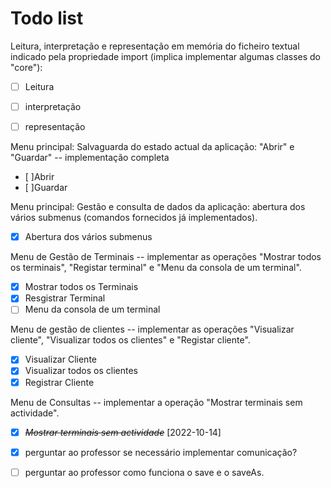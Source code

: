# Todo list

Leitura, interpretação e representação em memória do ficheiro textual indicado pela propriedade import (implica implementar algumas classes do "core"):

- [ ] Leitura

* [ ] interpretação

- [ ] representação

Menu principal: Salvaguarda do estado actual da aplicação: "Abrir" e "Guardar" -- implementação completa

- [ ]Abrir
- [ ]Guardar

Menu principal: Gestão e consulta de dados da aplicação: abertura dos vários submenus (comandos fornecidos já implementados).

- [x] Abertura dos vários submenus

Menu de Gestão de Terminais -- implementar as operações "Mostrar todos os terminais", "Registar terminal" e "Menu da consola de um terminal".

- [x] Mostrar todos os Terminais
- [x] Resgistrar Terminal
- [ ] Menu da consola de um terminal

Menu de gestão de clientes -- implementar as operações "Visualizar cliente", "Visualizar todos os clientes" e "Registar cliente".

- [x] Visualizar Cliente
- [x] Visualizar todos os clientes
- [x] Registrar Cliente

Menu de Consultas -- implementar a operação "Mostrar terminais sem actividade".

- [x] ~~_Mostrar terminais sem actividade_~~ [2022-10-14]

* [x] perguntar ao professor se necessário implementar comunicação?

* [ ] perguntar ao professor como funciona o save e o saveAs.
